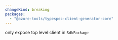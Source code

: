 ```yaml
---
changeKind: breaking
packages:
  - "@azure-tools/typespec-client-generator-core"
---
```


only expose top level client in `SdkPackage`